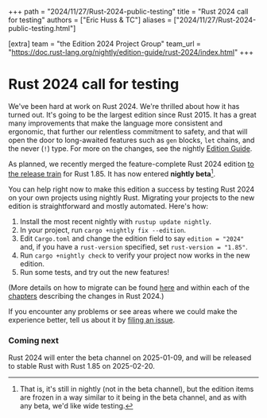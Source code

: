 +++
path = "2024/11/27/Rust-2024-public-testing"
title = "Rust 2024 call for testing"
authors = ["Eric Huss & TC"]
aliases = ["2024/11/27/Rust-2024-public-testing.html"]

[extra]
team = "the Edition 2024 Project Group"
team_url = "https://doc.rust-lang.org/nightly/edition-guide/rust-2024/index.html"
+++

# Rust 2024 call for testing

We've been hard at work on Rust 2024. We're thrilled about how it has turned out. It's going to be the largest edition since Rust 2015. It has a great many improvements that make the language more consistent and ergonomic, that further our relentless commitment to safety, and that will open the door to long-awaited features such as `gen` blocks, `let` chains, and the never (`!`) type. For more on the changes, see the nightly [Edition Guide](https://doc.rust-lang.org/nightly/edition-guide/rust-2024/index.html).

As planned, we recently merged the feature-complete Rust 2024 edition [to the release train](https://github.com/rust-lang/rust/pull/133349) for Rust 1.85. It has now entered **nightly beta**[^1].

You can help right now to make this edition a success by testing Rust 2024 on your own projects using nightly Rust. Migrating your projects to the new edition is straightforward and mostly automated. Here's how:

1. Install the most recent nightly with `rustup update nightly`.
2. In your project, run `cargo +nightly fix --edition`.
3. Edit `Cargo.toml` and change the edition field to say `edition = "2024"` and, if you have a `rust-version` specified, set `rust-version = "1.85"`.
4. Run `cargo +nightly check` to verify your project now works in the new edition.
5. Run some tests, and try out the new features!

(More details on how to migrate can be found [here](https://doc.rust-lang.org/nightly/edition-guide/editions/transitioning-an-existing-project-to-a-new-edition.html) and within each of the [chapters](https://doc.rust-lang.org/nightly/edition-guide/rust-2024/index.html) describing the changes in Rust 2024.)

If you encounter any problems or see areas where we could make the experience better, tell us about it by [filing an issue](https://github.com/rust-lang/rust/issues/new/choose).

### Coming next

Rust 2024 will enter the beta channel on 2025-01-09, and will be released to stable Rust with Rust 1.85 on 2025-02-20.

[^1]: That is, it's still in nightly (not in the beta channel), but the edition items are frozen in a way similar to it being in the beta channel, and as with any beta, we'd like wide testing.
